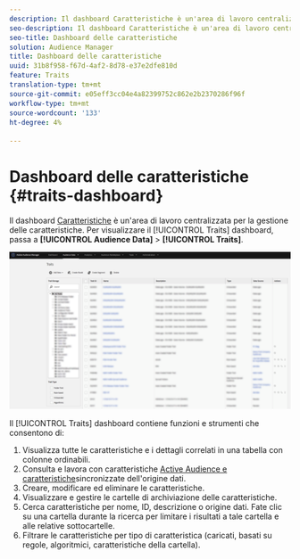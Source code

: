 ```yaml
---
description: Il dashboard Caratteristiche è un'area di lavoro centralizzata per la gestione delle caratteristiche.
seo-description: Il dashboard Caratteristiche è un'area di lavoro centralizzata per la gestione delle caratteristiche.
seo-title: Dashboard delle caratteristiche
solution: Audience Manager
title: Dashboard delle caratteristiche
uuid: 31b8f958-f67d-4af2-8d78-e37e2dfe810d
feature: Traits
translation-type: tm+mt
source-git-commit: e05eff3cc04e4a82399752c862e2b2370286f96f
workflow-type: tm+mt
source-wordcount: '133'
ht-degree: 4%

---
```



# Dashboard delle caratteristiche {#traits-dashboard}

Il dashboard [Caratteristiche](https://bank.demdex.com/portal/Traits/Traits.ddx#show/list) è un&#39;area di lavoro centralizzata per la gestione delle caratteristiche. Per visualizzare il [!UICONTROL Traits] dashboard, passa a **[!UICONTROL Audience Data]** > **[!UICONTROL Traits]**.

![](assets/traits-dashboard.png)

<!-- c_tb_dashboard.xml -->

Il [!UICONTROL Traits] dashboard contiene funzioni e strumenti che consentono di:

1. Visualizza tutte le caratteristiche e i dettagli correlati in una tabella con colonne ordinabili.
2. Consulta e lavora con caratteristiche [Active Audience e caratteristiche](../../features/traits/client-activity-synced-audience-traits.md)sincronizzate dell&#39;origine dati.
3. Creare, modificare ed eliminare le caratteristiche.
4. Visualizzare e gestire le cartelle di archiviazione delle caratteristiche.
5. Cerca caratteristiche per nome, ID, descrizione o origine dati. Fate clic su una cartella durante la ricerca per limitare i risultati a tale cartella e alle relative sottocartelle.
6. Filtrare le caratteristiche per tipo di caratteristica (caricati, basati su regole, algoritmici, caratteristiche della cartella).